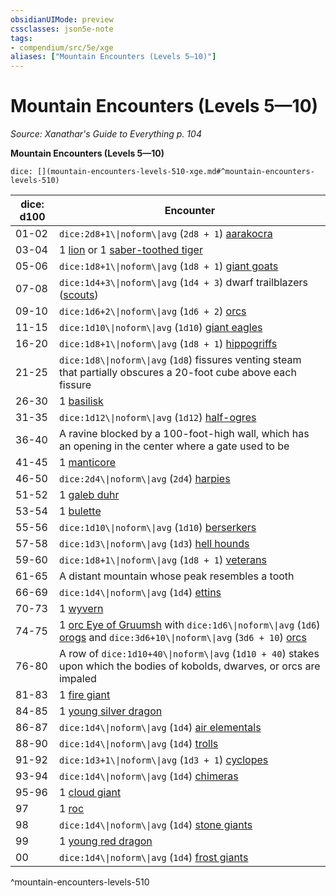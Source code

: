 ```yaml
---
obsidianUIMode: preview
cssclasses: json5e-note
tags:
- compendium/src/5e/xge
aliases: ["Mountain Encounters (Levels 5—10)"]
---
```

# Mountain Encounters (Levels 5—10)
*Source: Xanathar's Guide to Everything p. 104* 

**Mountain Encounters (Levels 5—10)**

`dice: [](mountain-encounters-levels-510-xge.md#^mountain-encounters-levels-510)`

| dice: d100 | Encounter |
|------------|-----------|
| 01-02 | `dice:2d8+1\\|noform\\|avg` (`2d8 + 1`) [aarakocra](2-Mechanics/CLI/bestiary/humanoid/aarakocra.md) |
| 03-04 | 1 [lion](2-Mechanics/CLI/bestiary/beast/lion.md) or 1 [saber-toothed tiger](2-Mechanics/CLI/bestiary/beast/saber-toothed-tiger.md) |
| 05-06 | `dice:1d8+1\\|noform\\|avg` (`1d8 + 1`) [giant goats](2-Mechanics/CLI/bestiary/beast/giant-goat.md) |
| 07-08 | `dice:1d4+3\\|noform\\|avg` (`1d4 + 3`) dwarf trailblazers ([scouts](2-Mechanics/CLI/bestiary/humanoid/scout.md)) |
| 09-10 | `dice:1d6+2\\|noform\\|avg` (`1d6 + 2`) [orcs](2-Mechanics/CLI/bestiary/humanoid/orc.md) |
| 11-15 | `dice:1d10\\|noform\\|avg` (`1d10`) [giant eagles](2-Mechanics/CLI/bestiary/beast/giant-eagle.md) |
| 16-20 | `dice:1d8+1\\|noform\\|avg` (`1d8 + 1`) [hippogriffs](2-Mechanics/CLI/bestiary/monstrosity/hippogriff.md) |
| 21-25 | `dice:1d8\\|noform\\|avg` (`1d8`) fissures venting steam that partially obscures a 20-foot cube above each fissure |
| 26-30 | 1 [basilisk](2-Mechanics/CLI/bestiary/monstrosity/basilisk.md) |
| 31-35 | `dice:1d12\\|noform\\|avg` (`1d12`) [half-ogres](2-Mechanics/CLI/bestiary/giant/half-ogre-ogrillon.md) |
| 36-40 | A ravine blocked by a 100-foot-high wall, which has an opening in the center where a gate used to be |
| 41-45 | 1 [manticore](2-Mechanics/CLI/bestiary/monstrosity/manticore.md) |
| 46-50 | `dice:2d4\\|noform\\|avg` (`2d4`) [harpies](2-Mechanics/CLI/bestiary/monstrosity/harpy.md) |
| 51-52 | 1 [galeb duhr](2-Mechanics/CLI/bestiary/elemental/galeb-duhr.md) |
| 53-54 | 1 [bulette](2-Mechanics/CLI/bestiary/monstrosity/bulette.md) |
| 55-56 | `dice:1d10\\|noform\\|avg` (`1d10`) [berserkers](2-Mechanics/CLI/bestiary/humanoid/berserker.md) |
| 57-58 | `dice:1d3\\|noform\\|avg` (`1d3`) [hell hounds](2-Mechanics/CLI/bestiary/fiend/hell-hound.md) |
| 59-60 | `dice:1d8+1\\|noform\\|avg` (`1d8 + 1`) [veterans](2-Mechanics/CLI/bestiary/humanoid/veteran.md) |
| 61-65 | A distant mountain whose peak resembles a tooth |
| 66-69 | `dice:1d4\\|noform\\|avg` (`1d4`) [ettins](2-Mechanics/CLI/bestiary/giant/ettin.md) |
| 70-73 | 1 [wyvern](2-Mechanics/CLI/bestiary/dragon/wyvern.md) |
| 74-75 | 1 [orc Eye of Gruumsh](2-Mechanics/CLI/bestiary/humanoid/orc-eye-of-gruumsh.md) with `dice:1d6\\|noform\\|avg` (`1d6`) [orogs](2-Mechanics/CLI/bestiary/humanoid/orog.md) and `dice:3d6+10\\|noform\\|avg` (`3d6 + 10`) [orcs](2-Mechanics/CLI/bestiary/humanoid/orc.md) |
| 76-80 | A row of `dice:1d10+40\\|noform\\|avg` (`1d10 + 40`) stakes upon which the bodies of kobolds, dwarves, or orcs are impaled |
| 81-83 | 1 [fire giant](2-Mechanics/CLI/bestiary/giant/fire-giant.md) |
| 84-85 | 1 [young silver dragon](2-Mechanics/CLI/bestiary/dragon/young-silver-dragon.md) |
| 86-87 | `dice:1d4\\|noform\\|avg` (`1d4`) [air elementals](2-Mechanics/CLI/bestiary/elemental/air-elemental.md) |
| 88-90 | `dice:1d4\\|noform\\|avg` (`1d4`) [trolls](2-Mechanics/CLI/bestiary/giant/troll.md) |
| 91-92 | `dice:1d3+1\\|noform\\|avg` (`1d3 + 1`) [cyclopes](2-Mechanics/CLI/bestiary/giant/cyclops.md) |
| 93-94 | `dice:1d4\\|noform\\|avg` (`1d4`) [chimeras](2-Mechanics/CLI/bestiary/monstrosity/chimera.md) |
| 95-96 | 1 [cloud giant](2-Mechanics/CLI/bestiary/giant/cloud-giant.md) |
| 97 | 1 [roc](2-Mechanics/CLI/bestiary/monstrosity/roc.md) |
| 98 | `dice:1d4\\|noform\\|avg` (`1d4`) [stone giants](2-Mechanics/CLI/bestiary/giant/stone-giant.md) |
| 99 | 1 [young red dragon](2-Mechanics/CLI/bestiary/dragon/young-red-dragon.md) |
| 00 | `dice:1d4\\|noform\\|avg` (`1d4`) [frost giants](2-Mechanics/CLI/bestiary/giant/frost-giant.md) |
^mountain-encounters-levels-510